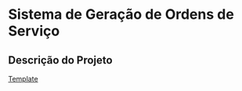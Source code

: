 # Sistema de Geração de Ordens de Serviço

## Descrição do Projeto
[Template](https://github.com/Evandro-Roson/Linguagens/blob/main/PHP/Gerador%20de%20Ordens%20de%20Servi%C3%A7o/Template_EvandroRoson.pdf)
